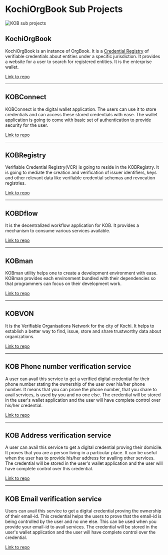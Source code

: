 # KochiOrgBook Sub Projects​

![KOB sub projects](../img/kob_sub_projects.png)

## KochiOrgBook

KochiOrgBook is an instance of OrgBook. It is a [Credential Registry](./glossary.md#credential-registry) of verifiable credentials about entities under a specific jurisdiction. It provides a website for a user to search for registered entities. It is the enterprise wallet.

[Link to repo](https://github.com/hyperledgerkochi/KochiOrgBook)
***


## KOBConnect

KOBConnect is the digital wallet application. The users can use it to store credentials and can access these stored credentials with ease. The wallet application is going to come with basic set of authentication to provide security for the user.

[Link to repo](https://github.com/hyperledgerkochi/KOBConnect)
***



## KOBRegistry

Verifiable Credential Registry(VCR) is going to reside in the KOBRegistry.​ It is going to mediate the creation and verification of issuer identifiers, keys and other relevant data like verifiable credential schemas and revocation registries.​

[Link to repo](https://github.com/hyperledgerkochi/KOBRegistry)
***


## KOBDflow

It is the decentralized workflow application for KOB. It provides a mechanism to consume various services available.

[Link to repo](https://github.com/hyperledgerkochi/KOBDflow)
***


## KOBman

KOBman utility helps one to create a development environment with ease. KOBman provides each environment bundled with their dependencies so that programmers can focus on their development work.

[Link to repo](https://github.com/hyperledgerkochi/KOBman)
***


## KOBVON

It is the Verifiable Organisations Network for the city of Kochi. It helps to establish a better way to find, issue, store and share trustworthy data about organizations.​


[Link to repo](https://github.com/hyperledgerkochi/KOBVON)
***

## KOB Phone number verification service

A user can avail this service to get a verified digital credential for their phone number stating the ownership of the user over his/her phone number. It means that you can prove the phone number, that you share to avail services, is used by you and no one else. The credential will be stored in the user's wallet application and the user will have complete control over his/her credential. 

[Link to repo](https://github.com/hyperledgerkochi/KOB-phonenumber-verification)
***

## KOB Address verification service

A user can avail this service to get a digital credential proving their domicile. It proves that you are a person living in a particular place. It can be useful when the user has to provide his/her address for availing other services. The credential will be stored in the user's wallet application and the user will have complete control over this credential.

[Link to repo](https://github.com/hyperledgerkochi/KOB-address-verification)
***

## KOB Email verification service

Users can avail this service to get a digital credential proving the ownership of their email-id. This credential helps the users to prove that the email-id is being controlled by the user and no one else. This can be used when you provide your email-id to avail services. The credential will be stored in the user's wallet application and the user will have complete control over the credential.

[Link to repo](https://github.com/hyperledgerkochi/KOB-email-verification)




